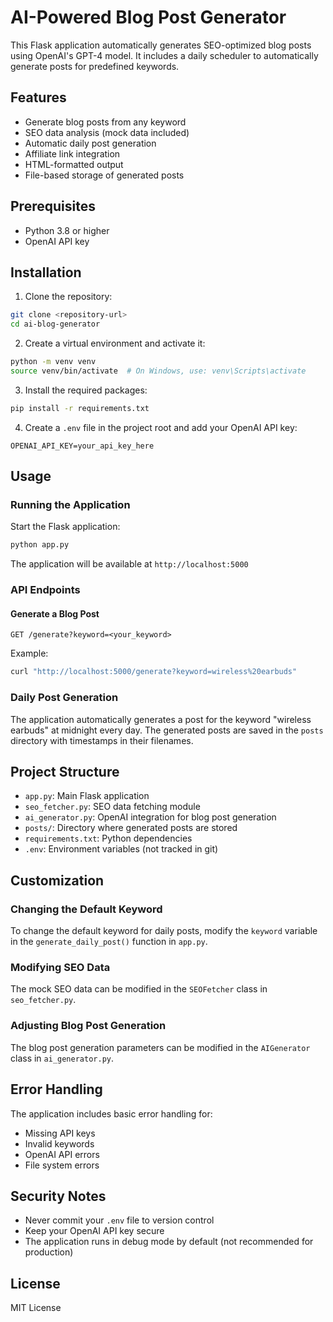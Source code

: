 # AI-Powered Blog Post Generator

This Flask application automatically generates SEO-optimized blog posts using OpenAI's GPT-4 model. It includes a daily scheduler to automatically generate posts for predefined keywords.

## Features

- Generate blog posts from any keyword
- SEO data analysis (mock data included)
- Automatic daily post generation
- Affiliate link integration
- HTML-formatted output
- File-based storage of generated posts

## Prerequisites

- Python 3.8 or higher
- OpenAI API key

## Installation

1. Clone the repository:
```bash
git clone <repository-url>
cd ai-blog-generator
```

2. Create a virtual environment and activate it:
```bash
python -m venv venv
source venv/bin/activate  # On Windows, use: venv\Scripts\activate
```

3. Install the required packages:
```bash
pip install -r requirements.txt
```

4. Create a `.env` file in the project root and add your OpenAI API key:
```
OPENAI_API_KEY=your_api_key_here
```

## Usage

### Running the Application

Start the Flask application:
```bash
python app.py
```

The application will be available at `http://localhost:5000`

### API Endpoints

#### Generate a Blog Post
```
GET /generate?keyword=<your_keyword>
```

Example:
```bash
curl "http://localhost:5000/generate?keyword=wireless%20earbuds"
```

### Daily Post Generation

The application automatically generates a post for the keyword "wireless earbuds" at midnight every day. The generated posts are saved in the `posts` directory with timestamps in their filenames.

## Project Structure

- `app.py`: Main Flask application
- `seo_fetcher.py`: SEO data fetching module
- `ai_generator.py`: OpenAI integration for blog post generation
- `posts/`: Directory where generated posts are stored
- `requirements.txt`: Python dependencies
- `.env`: Environment variables (not tracked in git)

## Customization

### Changing the Default Keyword

To change the default keyword for daily posts, modify the `keyword` variable in the `generate_daily_post()` function in `app.py`.

### Modifying SEO Data

The mock SEO data can be modified in the `SEOFetcher` class in `seo_fetcher.py`.

### Adjusting Blog Post Generation

The blog post generation parameters can be modified in the `AIGenerator` class in `ai_generator.py`.

## Error Handling

The application includes basic error handling for:
- Missing API keys
- Invalid keywords
- OpenAI API errors
- File system errors

## Security Notes

- Never commit your `.env` file to version control
- Keep your OpenAI API key secure
- The application runs in debug mode by default (not recommended for production)

## License

MIT License 